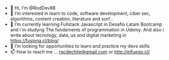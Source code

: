 - 👋 Hi, I’m @RodDev88
- 👀 I’m interested in learn  to code, software development, ciber sec, algorithms, content creation, literature and surf...
- 🌱 I’m currently learning Fullstack Javascript in  Desafío Latam Bootcamp and i´m studyng The fundaments of programmation in Udemy. And also i write about tecnology, data, ux and digital marketing in https://fusiona.cl/blog/
- 💞️ I’m looking for opportunities to learn and practice my devs skills
- 📫 How to reach me ... rqcdechile@gmail.com or http://elfuego.cl/

<!---
RodDev88/RodDev88 is a ✨ special ✨ repository because its `README.md` (this file) appears on your GitHub profile.
You can click the Preview link to take a look at your changes.
--->
